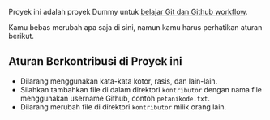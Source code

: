 Proyek ini adalah proyek Dummy untuk [belajar Git
dan Github workflow](https://www.petanikode.com/github-workflow/).

Kamu bebas merubah apa saja di sini, namun kamu harus
perhatikan aturan berikut.

## Aturan Berkontribusi di Proyek ini

- Dilarang menggunakan kata-kata kotor, rasis, dan lain-lain.
- Silahkan tambahkan file di dalam direktori `kontributor` dengan
nama file menggunakan username Github, contoh `petanikode.txt`.
- Dilarang merubah file di direktori `kontributor` milik orang lain.
